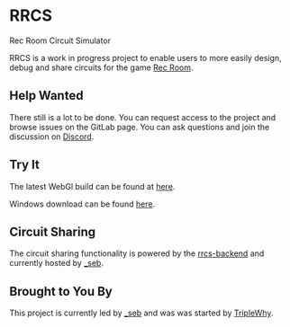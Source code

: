 RRCS
====
Rec Room Circuit Simulator

RRCS is a work in progress project to enable users to more easily design, debug and share circuits for the game [Rec Room](https://www.againstgrav.com/rec-room/).

Help Wanted
-----------
There still is a lot to be done. You can request access to the project and browse issues on the GitLab page. You can ask questions and join the discussion on [Discord](https://discord.gg/zWv3T5z).


Try It
------
The latest WebGl build can be found at [here](https://rrcs.gitlab.io/RRCS/).

Windows download can be found [here](https://rrcs.gitlab.io/RRCS/RRCS_win64.zip).

Circuit Sharing
------
The circuit sharing functionality is powered by the [rrcs-backend](https://gitlab.com/rrcs/rrcs-backend) and currently hosted by [_seb](https://gitlab.com/_seb).

Brought to You By
-----------------
This project is currently led by [_seb](https://gitlab.com/_seb)
and was was started by [TripleWhy](https://gitlab.com/triplewhy).
